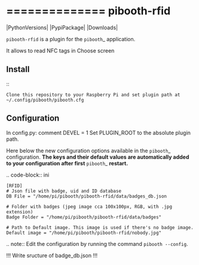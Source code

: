 
==============
pibooth-rfid
==============

|PythonVersions| |PypiPackage| |Downloads|

``pibooth-rfid`` is a plugin for the `pibooth`_ application.

It allows to read NFC tags in Choose screen

Install
-------

::

    Clone this repository to your Raspberry Pi and set plugin path at ~/.config/pibooth/pibooth.cfg

Configuration
-------------

In config.py:
  comment DEVEL = 1
  Set PLUGIN_ROOT to the absolute plugin path.
  
Here below the new configuration options available in the `pibooth`_ configuration.
**The keys and their default values are automatically added to your configuration after first** `pibooth`_ **restart.**

.. code-block:: ini

    [RFID]
    # Json file with badge, uid and ID database
    DB File = "/home/pi/pibooth/pibooth-rfid/data/badges_db.json

    # Folder with badges (jpeg image cca 100x100px, RGB, with .jpg extension)
    Badge Folder = "/home/pi/pibooth/pibooth-rfid/data/badges"

    # Path to Default image. This image is used if there's no badge image.
    Default image = "/home/pi/pibooth/pibooth-rfid/nobody.jpg"


.. note:: Edit the configuration by running the command ``pibooth --config``.

!!! Write sructure of badge_db.json !!!
